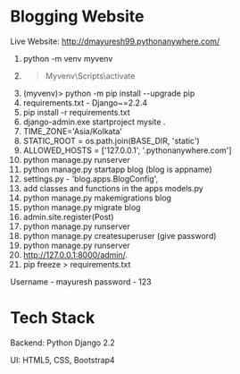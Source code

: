 # Blogging Website

Live Website: http://dmayuresh99.pythonanywhere.com/

1)	python -m venv myvenv
2)	>Myvenv\Scripts\activate
3)	(myvenv)> python -m pip install --upgrade pip
4)	requirements.txt	- Django~=2.2.4
5)	pip install -r requirements.txt
6)	django-admin.exe startproject mysite .
7)	TIME_ZONE='Asia/Kolkata'
8)	STATIC_ROOT = os.path.join(BASE_DIR, 'static')
9)	ALLOWED_HOSTS = ['127.0.0.1', '.pythonanywhere.com']
10)	python manage.py runserver
11)	python manage.py startapp blog   (blog is appname)
12)	settings.py - 'blog.apps.BlogConfig',
13)	add classes and functions in the apps models.py
14)	python manage.py makemigrations blog
15)	python manage.py migrate blog
16)	admin.site.register(Post)
17)	python manage.py runserver
18)	python manage.py createsuperuser  (give password)
19)	python manage.py runserver
20)	 http://127.0.0.1:8000/admin/.
21)	pip freeze > requirements.txt

Username - mayuresh                            password - 123

# Tech Stack
Backend: Python Django 2.2

UI: HTML5, CSS, Bootstrap4
